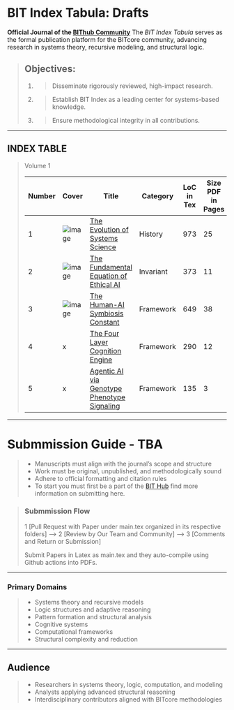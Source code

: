 # BIT Index Tabula: Drafts

**Official Journal of the [BIThub Community](https://hub.bitwiki.org/)**
The *BIT Index Tabula* serves as the formal publication platform for the BITcore community, advancing research in systems theory, recursive modeling, and structural logic.

> ## Objectives:
> 1. > Disseminate rigorously reviewed, high-impact research.
> 2. > Establish BIT Index as a leading center for systems-based knowledge.
> 3. > Ensure methodological integrity in all contributions.


---

## INDEX TABLE

> Volume 1
>
> | Number | Cover | Title | Category | LoC in Tex | Size PDF in Pages | Draft Status |
> |---|---|---|---|---|---|---|
> | 1 | ![image](https://github.com/user-attachments/assets/cec3b434-ce0a-4993-9d62-10269ea355ba) | [The Evolution of Systems Science](https://github.com/bitwikiorg/bit_index_tabula/blob/main/History/evolution_of_systems_science/main.pdf) | History | 973 | 25 | Complete |
> | 2 | ![image](https://github.com/user-attachments/assets/855ff57f-a137-4b7c-b951-b69c644579d3) | [The Fundamental Equation of Ethical AI](https://github.com/bitwikiorg/bit_index_tabula/blob/main/Invariants/fundamental_equation/main.pdf) | Invariant | 373 | 11 | 99.9% |
> | 3 | ![image](https://github.com/user-attachments/assets/efb1143e-f2d7-47fc-a41b-c97d733e62f4) | [The Human-AI Symbiosis Constant](https://github.com/bitwikiorg/bit_index_tabula/blob/main/Frameworks/The_%20HumanAI_Symbiosis_Constant/main.pdf) | Framework | 649 | 38 | 60% |
> | 4 | x | [The Four Layer Cognition Engine](https://github.com/bitwikiorg/bit_index_tabula/blob/main/Frameworks/the_four_layer_cognition_engine/main.pdf) | Framework | 290 | 12 | Complete |
> | 5 | x | [Agentic AI via Genotype Phenotype Signaling](https://github.com/bitwikiorg/bit_index_tabula/blob/main/Frameworks/genotypes_signal_molecules/main.pdf) | Framework | 135 | 3 | 80% |
> 

---


# Submmission Guide - TBA
> - Manuscripts must align with the journal’s scope and structure
> - Work must be original, unpublished, and methodologically sound
> - Adhere to official formatting and citation rules
> - To start you must first be a part of the [BIT Hub](http://hub.bitwiki.org/) find more information on submitting here.

> ### Submmission Flow
> 1 [Pull Request with Paper under main.tex organized in its respective folders] --> 2 [Review by Our Team and Community] --> 3 [Comments and Return or Submission]
>
> Submit Papers in Latex as main.tex and they auto-compile using Github actions into PDFs.
>

---


### Primary Domains
> - Systems theory and recursive models
> - Logic structures and adaptive reasoning
> - Pattern formation and structural analysis
> - Cognitive systems
> - Computational frameworks
> - Structural complexity and reduction

---


## Audience

> - Researchers in systems theory, logic, computation, and modeling
> - Analysts applying advanced structural reasoning
> - Interdisciplinary contributors aligned with BITcore methodologies

